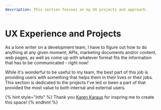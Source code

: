 ```yaml
---
description: This section focuses on my UX projects and approach.
---
```


# UX Experience and Projects

As a lone writer on a development team, I have to figure out how to do anything at any given moment; APIs, marketing documents and/or content, web pages, as well as come up with whatever format fits the information that has to be communicated - right now!&#x20;

While it's wonderful to be useful to my team, the best part of this job is providing users with something that helps them in their lives or their jobs. This section is dedicated to the projects I've led or been a part of that provided the most value to both internal and external users.

{% hint style="info" %}
Thank you [Karen Karaus](https://www.linkedin.com/pulse/how-get-ux-writing-field-guide-katherine-karaus/) for inspring me to create this space!
{% endhint %}
